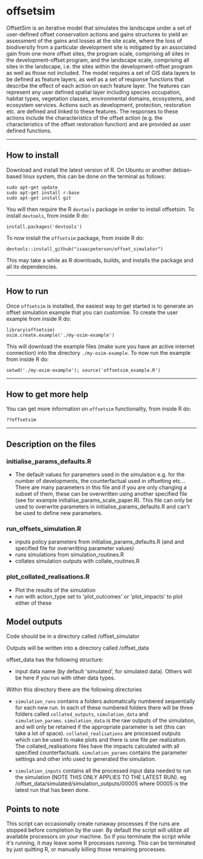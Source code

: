 # offsetsim

OffsetSim is an iterative model that simulates the landscape under a set of user-defined offset conservation actions and gains structures to yield an assessment of the gains and losses at the site scale, where the loss of biodiversity from a particular development site is mitigated by an associated gain from one more offset sites, the program scale, comprising all sites in the development-offset program, and the landscape scale, comprising all sites in the landscape, i.e. the sites within the development-offset program as well as those not included. The model requires a set of GIS data layers to be defined as feature layers, as well as a set of response functions that describe the effect of each action on each feature layer. The features can represent any user defined spatial layer including species occupation, habitat types, vegetation classes, environmental domains, ecosystems, and ecosystem services. Actions such as development, protection, restoration etc. are defined and linked to these features. The responses to these actions include the characteristics of the offset action (e.g. the characteristics of the offset restoration function) and are provided as user defined functions. 


 

----------

## How to install

Download and install the latest version of R. On Ubuntu or another debian-based linux system, this can be done on the terminal as follows:

```
sudo apt-get update
sudo apt-get install r-base
sudo apt-get install git
```

You will then require the R `devtools` package in order to install offsetsim. To install `devtools`, from inside R do:
```
install.packages('devtools')
```
To now install the `offsetsim` package, from inside R do:
```
devtools::install_github("isaacpeterson/offset_simulator")
```
This may take a while as R downloads, builds, and installs the package and all its dependencies.

----------

## How to run

Once `offsetsim` is installed, the easiest way to get started is to generate an offset simulation example that you can customise. To create the user example from inside R do:
```
library(offsetsim)
osim.create.example('./my-osim-example')
```
This will download the example files (make sure you have an active internet connection) into the directory `./my-osim-example`. To now run the example from inside R do:
```
setwd('./my-osim-example'); source('offsetsim_example.R')
```

----------

## How to get more help

You can get more information on `offsetsim` functionality, from inside R do:
```
??offsetsim
```

----------


## Description on the files


### initialise_params_defaults.R

* The default values for parameters used in the simulation e.g. for the number of developments, the counterfactual used in offsetting etc... There are many parameters in this file and if you are only changing a subset of them, these can be overwritten using another specified file (see for example initialise_params_scale_paper.R). This file can only be used to overwrite parameters in initialise_params_defaults.R and can't be used to define new parameters.


### run_offsets_simulation.R

* inputs policy parameters from initialise_params_defaults.R (and and specified file for overwritting parameter values)
* runs simulations from simulation_routines.R
* collates simulation outputs with collate_routines.R


### plot_collated_realisations.R

* Plot the results of the simulation
* run with action_type set to 'plot_outcomes' or 'plot_impacts' to plot either of these


Model outputs
--------------

Code should be in a directory called <base dire>/offset_simulator

Outputs will be written into a directory called <base dire>/offset_data

offset_data has the following structure:

* input data name (by default 'simulated', for simulated data). Others will be here if you run with other data types.

Within this directory there are the following directories

- `simulation_runs` contains a folders automatically numbered sequentially for each new run. In each of these numbered folders there will be three folders called `collated_outputs`, `simulation_data` and `simulation_params`. `simulation_data` is the raw outputs of the simulation, and will only be retained if the appropriate parameter is set (this can take a lot of space). `collated_realisations` are processed outputs which can be used to make plots and there is one file per realization. The collated_realisations files have the impacts calculated with all specified counterfactuals. `simulation_params` contains the parameter settings and other info used to generated the simulation.

- `simulation_inputs` contains all the processed input data needed to run the simulation (NOTE THIS ONLY APPLIES TO THE LATEST RUN). eg <base dire>/offset_data/simulated/simulation_outputs/00005 where 00005 is the latest run that has been done.


Points to note
--------------
This script can occasionally create runaway processes if the runs are stopped before completion by the user. By default the script will utilize all available processors on your machine. So if you terminate the script while it's running, it may leave some R processes running. This can be terminated by just quitting R, or manually killing those remaining processes.
